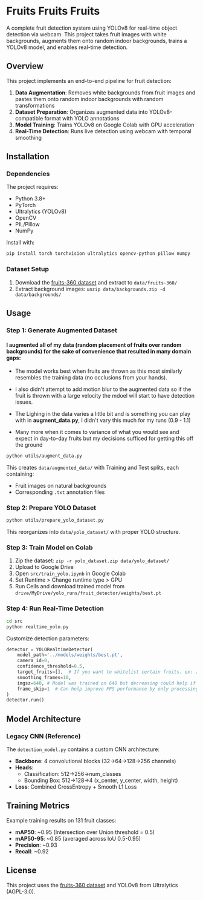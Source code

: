# Fruits Fruits Fruits

A complete fruit detection system using YOLOv8 for real-time object detection via webcam. This project takes fruit images with white backgrounds, augments them onto random indoor backgrounds, trains a YOLOv8 model, and enables real-time detection.

## Overview

This project implements an end-to-end pipeline for fruit detection:

1. **Data Augmentation**: Removes white backgrounds from fruit images and pastes them onto random indoor backgrounds with random transformations
2. **Dataset Preparation**: Organizes augmented data into YOLOv8-compatible format with YOLO annotations
3. **Model Training**: Trains YOLOv8 on Google Colab with GPU acceleration
4. **Real-Time Detection**: Runs live detection using webcam with temporal smoothing

## Installation

### Dependencies

The project requires:
- Python 3.8+
- PyTorch
- Ultralytics (YOLOv8)
- OpenCV
- PIL/Pillow
- NumPy

Install with:
```bash
pip install torch torchvision ultralytics opencv-python pillow numpy
```

### Dataset Setup

1. Download the [fruits-360 dataset](https://www.kaggle.com/datasets/moltean/fruits) and extract to `data/fruits-360/`
2. Extract background images: `unzip data/backgrounds.zip -d data/backgrounds/`

## Usage

### Step 1: Generate Augmented Dataset

#### I augmented all of my data (random placement of fruits over random backgrounds) for the sake of convenience that resulted in many domain gaps:
- The model works best when fruits are thrown as this most similarly resembles the training data (no occlusions from your hands).
- I also didn't attempt to add motion blur to the augmented data so if the fruit is thrown with a large velocity the mdoel will start to have detection issues.
- The Lighing in the data varies a little bit and is something you can play with in  **augment_data.py**, I didn't vary this much for my runs (0.9 - 1.1)

- Many more when it comes to variance of what you would see and expect in day-to-day fruits but my decisions sufficed  for getting this off the ground

```bash
python utils/augment_data.py
```

This creates `data/augmented_data/` with Training and Test splits, each containing:
- Fruit images on natural backgrounds
- Corresponding `.txt` annotation files

### Step 2: Prepare YOLO Dataset

```bash
python utils/prepare_yolo_dataset.py
```

This reorganizes into `data/yolo_dataset/` with proper YOLO structure.

### Step 3: Train Model on Colab

1. Zip the dataset: `zip -r yolo_dataset.zip data/yolo_dataset/`
2. Upload to Google Drive
3. Open `src/train_yolo.ipynb` in Google Colab
4. Set Runtime > Change runtime type > GPU
6. Run Cells and download trained model from `drive/MyDrive/yolo_runs/fruit_detector/weights/best.pt`

### Step 4: Run Real-Time Detection

```bash
cd src
python realtime_yolo.py
```

Customize detection parameters:
```python
detector = YOLORealtimeDetector(
    model_path='../models/weights/best.pt',
    camera_id=0,
    confidence_threshold=0.5,
    target_fruits=[],  # If you want to whitelist certain fruits. ex: ['Apple', 'Lemon']
    smoothing_frames=10,
    imgsz=640, # Model was trained on 640 but decreasing could help if you have performance issues. You will loose some accuracy, pretty noticable falloff at 320
    frame_skip=1  # Can help improve FPS performance by only processing every Nth Frame
)
detector.run()
```

## Model Architecture


### Legacy CNN (Reference)
The `detection_model.py` contains a custom CNN architecture:
- **Backbone**: 4 convolutional blocks (32→64→128→256 channels)
- **Heads**:
  - Classification: 512→256→num_classes
  - Bounding Box: 512→128→4 (x_center, y_center, width, height)
- **Loss**: Combined CrossEntropy + Smooth L1 Loss


## Training Metrics

Example training results on 131 fruit classes:
- **mAP50**: ~0.95 (Intersection over Union threshold = 0.5)
- **mAP50-95**: ~0.85 (averaged across IoU 0.5-0.95)
- **Precision**: ~0.93
- **Recall**: ~0.92

## License

This project uses the [fruits-360 dataset](https://www.kaggle.com/datasets/moltean/fruits) and YOLOv8 from Ultralytics (AGPL-3.0).
